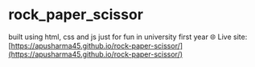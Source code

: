 # rock_paper_scissor
built using html, css and js just for fun in university first year
🌐 Live site: [https://apusharma45.github.io/rock-paper-scissor/](https://apusharma45.github.io/rock-paper-scissor/)

